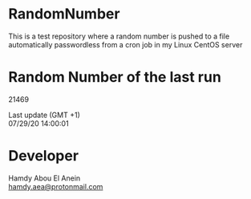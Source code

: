 # RandomNumber    
This is a test repository where a random number is pushed to a file automatically passwordless from a cron job in my Linux CentOS server    
# Random Number of the last run   
21469
      
Last update (GMT +1)    
07/29/20 14:00:01
# Developer    
Hamdy Abou El Anein   
hamdy.aea@protonmail.com

